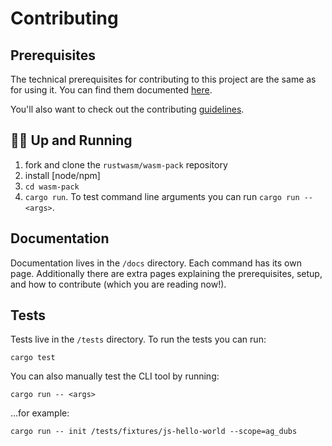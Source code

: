# Contributing

## Prerequisites

The technical prerequisites for contributing to this project are the same as for
using it. You can find them documented [here][1].

You'll also want to check out the contributing [guidelines].

[1]: ./prerequisites/index.html
[guidelines]: https://github.com/rustwasm/wasm-pack/blob/master/CONTRIBUTING.md

## 🏃‍♀️ Up and Running

1. fork and clone the `rustwasm/wasm-pack` repository
2. install [node/npm]
2. `cd wasm-pack`
3. `cargo run`. To test command line arguments you can run `cargo run -- <args>`.

## Documentation

Documentation lives in the `/docs` directory. Each command has its own page.
Additionally there are extra pages explaining the prerequisites, setup, and how to
contribute (which you are reading now!).

## Tests

Tests live in the `/tests` directory. To run the tests you can run:

```
cargo test
```

You can also manually test the CLI tool by running:

```
cargo run -- <args>
```

...for example:

```
cargo run -- init /tests/fixtures/js-hello-world --scope=ag_dubs
```
